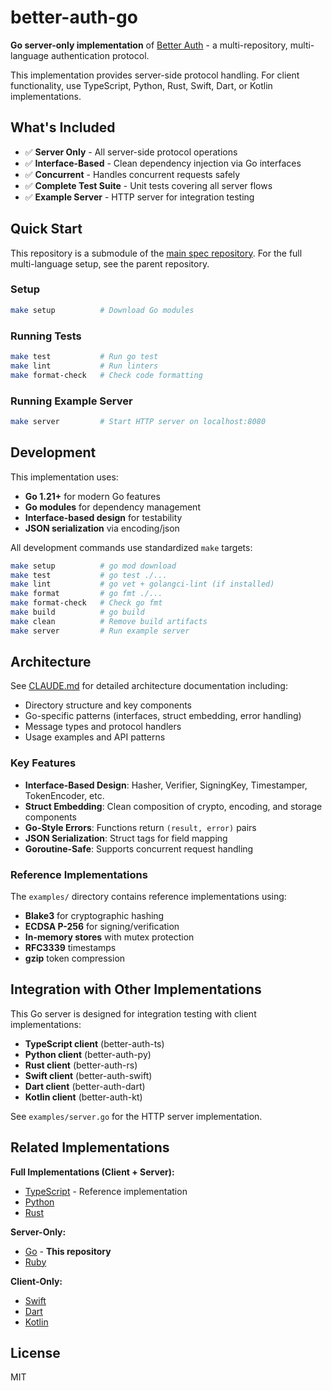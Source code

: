 # better-auth-go

**Go server-only implementation** of [Better Auth](https://github.com/jasoncolburne/better-auth) - a multi-repository, multi-language authentication protocol.

This implementation provides server-side protocol handling. For client functionality, use TypeScript, Python, Rust, Swift, Dart, or Kotlin implementations.

## What's Included

- ✅ **Server Only** - All server-side protocol operations
- ✅ **Interface-Based** - Clean dependency injection via Go interfaces
- ✅ **Concurrent** - Handles concurrent requests safely
- ✅ **Complete Test Suite** - Unit tests covering all server flows
- ✅ **Example Server** - HTTP server for integration testing

## Quick Start

This repository is a submodule of the [main spec repository](https://github.com/jasoncolburne/better-auth). For the full multi-language setup, see the parent repository.

### Setup

```bash
make setup          # Download Go modules
```

### Running Tests

```bash
make test           # Run go test
make lint           # Run linters
make format-check   # Check code formatting
```

### Running Example Server

```bash
make server         # Start HTTP server on localhost:8080
```

## Development

This implementation uses:
- **Go 1.21+** for modern Go features
- **Go modules** for dependency management
- **Interface-based design** for testability
- **JSON serialization** via encoding/json

All development commands use standardized `make` targets:

```bash
make setup          # go mod download
make test           # go test ./...
make lint           # go vet + golangci-lint (if installed)
make format         # go fmt ./...
make format-check   # Check go fmt
make build          # go build
make clean          # Remove build artifacts
make server         # Run example server
```

## Architecture

See [CLAUDE.md](CLAUDE.md) for detailed architecture documentation including:
- Directory structure and key components
- Go-specific patterns (interfaces, struct embedding, error handling)
- Message types and protocol handlers
- Usage examples and API patterns

### Key Features

- **Interface-Based Design**: Hasher, Verifier, SigningKey, Timestamper, TokenEncoder, etc.
- **Struct Embedding**: Clean composition of crypto, encoding, and storage components
- **Go-Style Errors**: Functions return `(result, error)` pairs
- **JSON Serialization**: Struct tags for field mapping
- **Goroutine-Safe**: Supports concurrent request handling

### Reference Implementations

The `examples/` directory contains reference implementations using:
- **Blake3** for cryptographic hashing
- **ECDSA P-256** for signing/verification
- **In-memory stores** with mutex protection
- **RFC3339** timestamps
- **gzip** token compression

## Integration with Other Implementations

This Go server is designed for integration testing with client implementations:
- **TypeScript client** (better-auth-ts)
- **Python client** (better-auth-py)
- **Rust client** (better-auth-rs)
- **Swift client** (better-auth-swift)
- **Dart client** (better-auth-dart)
- **Kotlin client** (better-auth-kt)

See `examples/server.go` for the HTTP server implementation.

## Related Implementations

**Full Implementations (Client + Server):**
- [TypeScript](https://github.com/jasoncolburne/better-auth-ts) - Reference implementation
- [Python](https://github.com/jasoncolburne/better-auth-py)
- [Rust](https://github.com/jasoncolburne/better-auth-rs)

**Server-Only:**
- [Go](https://github.com/jasoncolburne/better-auth-go) - **This repository**
- [Ruby](https://github.com/jasoncolburne/better-auth-rb)

**Client-Only:**
- [Swift](https://github.com/jasoncolburne/better-auth-swift)
- [Dart](https://github.com/jasoncolburne/better-auth-dart)
- [Kotlin](https://github.com/jasoncolburne/better-auth-kt)

## License

MIT
